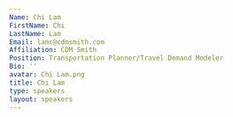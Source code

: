 ```yaml
---
Name: Chi Lam
FirstName: Chi
LastName: Lam
Email: lamc@cdmsmith.com
Affiliation: CDM Smith
Position: Transportation Planner/Travel Demand Modeler
Bio: ''
avatar: Chi Lam.png
title: Chi Lam
type: speakers
layout: speakers
---
```

